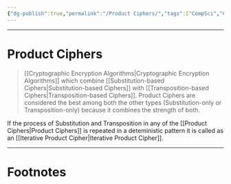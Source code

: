 ```yaml
---
{"dg-publish":true,"permalink":"/Product Ciphers/","tags":["CompSci","CyberSec"]}
---
```



---
# Product Ciphers
> [[Cryptographic Encryption Algorithms\|Cryptographic Encryption Algorithms]] which combine [[Substitution-based Ciphers\|Substitution-based Ciphers]] with [[Transposition-based Ciphers\|Transposition-based Ciphers]]. Product Ciphers are considered the best among both the other types (Substitution-only or Transposition-only) because it combines the strength of both.

If the process of Substitution and Transposition in any of the [[Product Ciphers\|Product Ciphers]] is repeated in a deteministic pattern it is called as an [[Iterative Product Cipher\|Iterative Product Cipher]].


---
# Footnotes